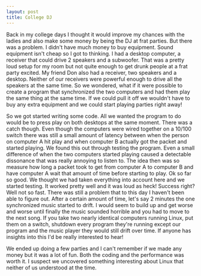 ```yaml
---
layout: post
title: College DJ
---
```


Back in my college days I thought it would improve my chances with the ladies and also make some money by being the DJ at frat parties. But there was a problem. I didn't have much money to buy equipment. Sound equipment isn't cheap so I got to thinking. I had a desktop computer, a receiver that could drive 2 speakers and a subwoofer. That was a pretty loud setup for my room but not quite enough to get drunk people at a frat party excited. My friend Don also had a receiver, two speakers and a desktop. Neither of our receivers were powerful enough to drive all the speakers at the same time. So we wondered, what if it were possible to create a program that synchronized the two computers and had them play the same thing at the same time. If we could pull it off we wouldn't have to buy any extra equipment and we could start playing parties right away! 

So we got started writing some code. All we wanted the program to do would be to press play on both desktops at the same moment. There was a catch though. Even though the computers were wired together on a 10/100 switch there was still a small amount of latency between when the person on computer A hit play and when computer B actually got the packet and started playing. We found this out through testing the program. Even a small difference of when the two computers started playing caused a detectable dissonance that was really annoying to listen to. The idea then was so measure how long a packet took to get from computer A to computer B and have computer A wait that amount of time before starting to play. Ok so far so good. We thought we had taken everything into account here and we started testing. It worked pretty well and it was loud as heck! Success right? Well not so fast. There was still a problem that to this day I haven't been able to figure out. After a certain amount of time, let's say 2 minutes the one synchronized music started to drift. I would seem to build up and get worse and worse until finally the music sounded horrible and you had to move to the next song. If you take two nearly identical computers running Linux, put them on a switch, shutdown every program they're running except our program and the music player they would still drift over time. If anyone has insights into this I'd be really interested to hear! 

We ended up doing a few parties and I can't remember if we made any money but it was a lot of fun. Both the coding and the performance was worth it. I suspect we uncovered something interesting about Linux that neither of us understood at the time. 